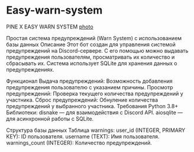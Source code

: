 # Easy-warn-system
PINE X EASY WARN SYSTEM
[photo](https://github.com/Ananas1kexe/Easy-warn-system/blob/main/photo.png)

Простая система предупреждений (Warn System) с использованием базы данных
Описание
Этот бот создан для управления системой предупреждений на Discord-сервере. С его помощью можно выдавать предупреждения пользователям, просматривать их количество и сбрасывать их. Система использует SQLite для хранения данных о предупреждениях.

Функционал
Выдача предупреждений: Возможность добавления предупреждения пользователю с указанием причины.
Просмотр предупреждений: Проверка текущего количества предупреждений у участника.
Сброс предупреждений: Обнуление количества предупреждений у выбранного участника.
Требования
Python 3.8+
Библиотеки:
disnake — для взаимодействия с Discord API.
aiosqlite — для асинхронной работы с SQLite.

Структура базы данных
Таблица warnings:
user_id (INTEGER, PRIMARY KEY): ID пользователя.
username (TEXT): Имя пользователя.
warnings_count (INTEGER): Количество предупреждений.
